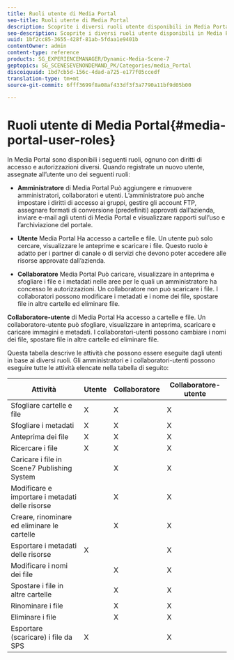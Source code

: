 ```yaml
---
title: Ruoli utente di Media Portal
seo-title: Ruoli utente di Media Portal
description: Scoprite i diversi ruoli utente disponibili in Media Portal.
seo-description: Scoprite i diversi ruoli utente disponibili in Media Portal.
uuid: 1bf2cc85-3655-428f-81ab-5fdaa1e9401b
contentOwner: admin
content-type: reference
products: SG_EXPERIENCEMANAGER/Dynamic-Media-Scene-7
geptopics: SG_SCENESEVENONDEMAND_PK/Categories/media_Portal
discoiquuid: 1bd7cb5d-156c-4dad-a725-e177f05ccedf
translation-type: tm+mt
source-git-commit: 6fff3699f8a08af433df3f3a7790a11bf9d05b00

---
```



# Ruoli utente di Media Portal{#media-portal-user-roles}

In Media Portal sono disponibili i seguenti ruoli, ognuno con diritti di accesso e autorizzazioni diversi. Quando registrate un nuovo utente, assegnate all’utente uno dei seguenti ruoli:

* **Amministratore** di Media Portal Può aggiungere e rimuovere amministratori, collaboratori e utenti. L’amministratore può anche impostare i diritti di accesso ai gruppi, gestire gli account FTP, assegnare formati di conversione (predefiniti) approvati dall’azienda, inviare e-mail agli utenti di Media Portal e visualizzare rapporti sull’uso e l’archiviazione del portale.

* **Utente** Media Portal Ha accesso a cartelle e file. Un utente può solo cercare, visualizzare le anteprime e scaricare i file. Questo ruolo è adatto per i partner di canale o di servizi che devono poter accedere alle risorse approvate dall’azienda.

* **Collaboratore** Media Portal Può caricare, visualizzare in anteprima e sfogliare i file e i metadati nelle aree per le quali un amministratore ha concesso le autorizzazioni. Un collaboratore non può scaricare i file. I collaboratori possono modificare i metadati e i nome dei file, spostare file in altre cartelle ed eliminare file.

**Collaboratore-utente** di Media Portal Ha accesso a cartelle e file. Un collaboratore-utente può sfogliare, visualizzare in anteprima, scaricare e caricare immagini e metadati. I collaboratori-utenti possono cambiare i nomi dei file, spostare file in altre cartelle ed eliminare file.

Questa tabella descrive le attività che possono essere eseguite dagli utenti in base ai diversi ruoli. Gli amministratori e i collaboratori-utenti possono eseguire tutte le attività elencate nella tabella di seguito:

| Attività | Utente | Collaboratore | Collaboratore-utente |
|--- |--- |--- |--- |
| Sfogliare cartelle e file | X | X | X |
| Sfogliare i metadati | X | X | X |
| Anteprima dei file | X | X | X |
| Ricercare i file | X | X | X |
| Caricare i file in Scene7 Publishing System |  | X | X |
| Modificare e importare i metadati delle risorse |  | X | X |
| Creare, rinominare ed eliminare le cartelle |  | X | X |
| Esportare i metadati delle risorse | X |  | X |
| Modificare i nomi dei file |  | X | X |
| Spostare i file in altre cartelle |  | X | X |
| Rinominare i file |  | X | X |
| Eliminare i file |  | X | X |
| Esportare (scaricare) i file da SPS | X |  | X |